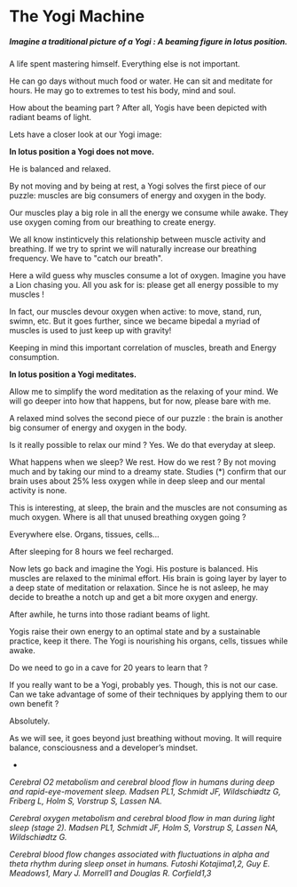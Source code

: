 # The Yogi Machine

##### Imagine a traditional picture of a Yogi : A beaming figure in lotus position. 

A life spent mastering himself. Everything else is not important. 

He can go days without much food or water. He can sit and meditate for hours. He may go to extremes to test his body, mind and soul. 

How about the beaming part ? After all, Yogis have been depicted with radiant beams of light. 

Lets have a closer look at our Yogi image:

**In lotus position a Yogi does not move.** 

He is balanced and relaxed. 

By not moving and by being at rest, a Yogi solves the first piece of our puzzle: muscles are big consumers of energy and oxygen in the body. 

Our muscles play a big role in all the energy we consume while awake. They use oxygen coming from our breathing to create energy. 

We all know instinticvely this relationship between muscle activity and breathing. If we try to sprint we will naturally increase our breathing frequency. We have to "catch our breath".  

Here a wild guess why muscles consume a lot of oxygen. Imagine you have a Lion chasing you. All you ask for is: please get all energy possible to my muscles !

In fact, our muscles devour oxygen when active: to move, stand, run, swimn, etc. But it goes further, since we became bipedal a myriad of muscles is used to just keep up with gravity! 

Keeping in mind this important correlation of muscles, breath and Energy consumption. 

**In lotus position a Yogi meditates.** 

Allow me to simplify the word meditation as the relaxing of your mind. We will go deeper into how that happens, but for now, please bare with me. 

A relaxed mind solves the second piece of our puzzle : the brain is another big consumer of energy and oxygen in the body. 

Is it really possible to relax our mind ? Yes. We do that everyday at sleep. 

What happens when we sleep? We rest. How do we rest ? By not moving much and by taking our mind to a dreamy state. Studies (*) confirm that our brain uses about 25% less oxygen while in deep sleep and our mental activity is none. 

This is interesting, at sleep, the brain and the muscles are not consuming as much oxygen. Where is all that unused breathing oxygen going ? 

Everywhere else. Organs, tissues, cells...

After sleeping for 8 hours we feel recharged. 

Now lets go back and imagine the Yogi. His posture is balanced. His muscles are relaxed to the minimal effort. His brain is going layer by layer to a deep state of meditation or relaxation. Since he is not asleep, he may decide to breathe a notch up and get a bit more oxygen and energy. 

After awhile, he turns into those radiant beams of light. 

Yogis raise their own energy to an optimal state and by a sustainable practice, keep it there. The Yogi is nourishing his organs, cells, tissues while awake. 

Do we need to go in a cave for 20 years to learn that ? 

If you really want to be a Yogi, probably yes. Though, this is not our case. Can we take advantage of some of their techniques by applying them to our own benefit ? 

Absolutely. 

As we will see, it goes beyond just breathing without moving. It will require balance, consciousness and a developer’s mindset. 

*

*Cerebral O2 metabolism and cerebral blood flow in humans during deep and rapid-eye-movement sleep.
Madsen PL1, Schmidt JF, Wildschiødtz G, Friberg L, Holm S, Vorstrup S, Lassen NA.*

*Cerebral oxygen metabolism and cerebral blood flow in man during light sleep (stage 2).
Madsen PL1, Schmidt JF, Holm S, Vorstrup S, Lassen NA, Wildschiødtz G.*

*Cerebral blood flow changes associated with fluctuations
in alpha and theta rhythm during sleep onset in humans.
Futoshi Kotajima1,2, Guy E. Meadows1, Mary J. Morrell1 and Douglas R. Corfield1,3*

